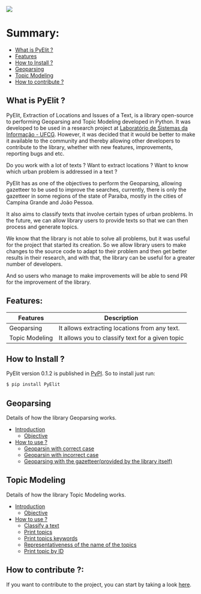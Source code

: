 ![](https://i.imgur.com/ccaix2x.png)

# Summary:

- [What is PyElit ?](#what-is-pyelit-)
- [Features](#features)
- [How to Install ?](#how-to-install-)
- [Geoparsing](#geoparsing)
- [Topic Modeling](#topic-modeling)
- [How to contribute ?](#how-to-contribute-)

## What is PyElit ?

PyElit, Extraction of Locations and Issues of a Text, is a library open-source to performing Geoparsing and Topic Modeling developed in Python. It was developed to be used in a research project at [Laboratório de Sistemas da Informação - UFCG](https://sites.google.com/view/lsi-ufcg). However, it was decided that it would be better to make it available to the community and thereby allowing other developers to contribute to the library, whether with new features, improvements, reporting bugs and etc.

Do you work with a lot of texts ? Want to extract locations ? Want to know which urban problem is addressed in a text ?

PyElit has as one of the objectives to perform the Geoparsing, allowing gazetteer to be used to improve the searches, currently, there is only the gazetteer in some regions of the state of Paraíba, mostly in the cities of Campina Grande and João Pessoa.

It also aims to classify texts that involve certain types of urban problems. In the future, we can allow library users to provide texts so that we can then process and generate topics.

We know that the library is not able to solve all problems, but it was useful for the project that started its creation. So we allow library users to make changes to the source code to adapt to their problem and then get better results in their research, and with that, the library can be useful for a greater number of developers.

And so users who manage to make improvements will be able to send PR for the improvement of the library.

## Features:

| Features       | Description                                      |
| -------------- | ------------------------------------------------ |
| Geoparsing     | It allows extracting locations from any text.    |
| Topic Modeling | It allows you to classify text for a given topic |

## How to Install ?

PyElit version 0.1.2 is published in [PyPI](https://pypi.org/). So to install just run:

```sh
$ pip install PyElit
```

## Geoparsing

Details of how the library Geoparsing works.

- [Introduction](geoparsing/introdution.md)
  - [Objective](geoparsing/introdution.md#objetivo)
- [How to use ?](geoparsing/introdution.md#como-usar-)
  - [Geoparsin with correct case](geoparsing/introdution.md#geoparsing-com-case-correto-sem-utilização-do-gazetteer)
  - [Geoparsin with incorrect case](geoparsing/introdution.md#geoparsing-com-case-incorreto-sem-utilização-do-gazetteer)
  - [Geoparsing with the gazetteer(provided by the library itself)](geoparsing/introdution.md#geoparsing-com-gazetteer)

## Topic Modeling

Details of how the library Topic Modeling works.

- [Introduction](topic_modeling/introdution.md#introdução)
  - [Objective](topic_modeling/introdution.md#objetivo)
- [How to use ?](topic_modeling/introdution.md#como-usar-)
  - [Classify a text](topic_modeling/introdution.md#topicmodeling-classificar-um-texto)
  - [Print topics](topic_modeling/introdution.md#topicmodeling-imprimir-tópicos)
  - [Print topics keywords](topic_modeling/introdution.md#topicmodeling-imprimir-palavras-chaves-e-seus-pesos-em-cada-tópico)
  - [Representativeness of the name of the topics](topic_modeling/introdution.md#topicmodeling-mudar-representatividade-do-nomes-dos-tópicos)
  - [Print topic by ID](topic_modeling/introdution.md#topicmodeling-imprimir-um-tópico-por-meio-do-id-dele)

## How to contribute ?:

If you want to contribute to the project, you can start by taking a look [here](contributing.md).
